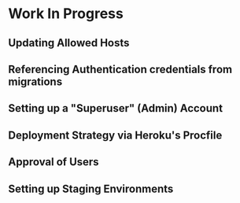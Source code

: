 # Work In Progress

## Updating Allowed Hosts

## Referencing Authentication credentials from migrations

## Setting up a "Superuser" (Admin) Account

## Deployment Strategy via Heroku's Procfile

## Approval of Users

## Setting up Staging Environments